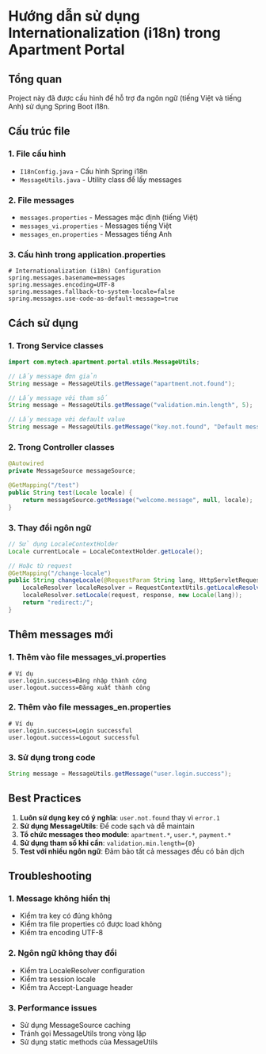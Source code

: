 # Hướng dẫn sử dụng Internationalization (i18n) trong Apartment Portal

## Tổng quan
Project này đã được cấu hình để hỗ trợ đa ngôn ngữ (tiếng Việt và tiếng Anh) sử dụng Spring Boot i18n.

## Cấu trúc file

### 1. File cấu hình
- `I18nConfig.java` - Cấu hình Spring i18n
- `MessageUtils.java` - Utility class để lấy messages

### 2. File messages
- `messages.properties` - Messages mặc định (tiếng Việt)
- `messages_vi.properties` - Messages tiếng Việt
- `messages_en.properties` - Messages tiếng Anh

### 3. Cấu hình trong application.properties
```properties
# Internationalization (i18n) Configuration
spring.messages.basename=messages
spring.messages.encoding=UTF-8
spring.messages.fallback-to-system-locale=false
spring.messages.use-code-as-default-message=true
```

## Cách sử dụng

### 1. Trong Service classes
```java
import com.mytech.apartment.portal.utils.MessageUtils;

// Lấy message đơn giản
String message = MessageUtils.getMessage("apartment.not.found");

// Lấy message với tham số
String message = MessageUtils.getMessage("validation.min.length", 5);

// Lấy message với default value
String message = MessageUtils.getMessage("key.not.found", "Default message");
```

### 2. Trong Controller classes
```java
@Autowired
private MessageSource messageSource;

@GetMapping("/test")
public String test(Locale locale) {
    return messageSource.getMessage("welcome.message", null, locale);
}
```

### 3. Thay đổi ngôn ngữ
```java
// Sử dụng LocaleContextHolder
Locale currentLocale = LocaleContextHolder.getLocale();

// Hoặc từ request
@GetMapping("/change-locale")
public String changeLocale(@RequestParam String lang, HttpServletRequest request) {
    LocaleResolver localeResolver = RequestContextUtils.getLocaleResolver(request);
    localeResolver.setLocale(request, response, new Locale(lang));
    return "redirect:/";
}
```

## Thêm messages mới

### 1. Thêm vào file messages_vi.properties
```properties
# Ví dụ
user.login.success=Đăng nhập thành công
user.logout.success=Đăng xuất thành công
```

### 2. Thêm vào file messages_en.properties
```properties
# Ví dụ
user.login.success=Login successful
user.logout.success=Logout successful
```

### 3. Sử dụng trong code
```java
String message = MessageUtils.getMessage("user.login.success");
```

## Best Practices

1. **Luôn sử dụng key có ý nghĩa**: `user.not.found` thay vì `error.1`
2. **Sử dụng MessageUtils**: Để code sạch và dễ maintain
3. **Tổ chức messages theo module**: `apartment.*`, `user.*`, `payment.*`
4. **Sử dụng tham số khi cần**: `validation.min.length={0}`
5. **Test với nhiều ngôn ngữ**: Đảm bảo tất cả messages đều có bản dịch

## Troubleshooting

### 1. Message không hiển thị
- Kiểm tra key có đúng không
- Kiểm tra file properties có được load không
- Kiểm tra encoding UTF-8

### 2. Ngôn ngữ không thay đổi
- Kiểm tra LocaleResolver configuration
- Kiểm tra session locale
- Kiểm tra Accept-Language header

### 3. Performance issues
- Sử dụng MessageSource caching
- Tránh gọi MessageUtils trong vòng lặp
- Sử dụng static methods của MessageUtils
